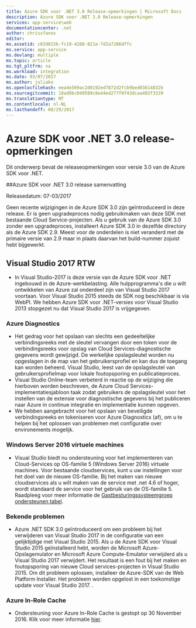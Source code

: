 ```yaml
---
title: Azure SDK voor .NET 3.0 Release-opmerkingen | Microsoft Docs
description: Azure SDK voor .NET 3.0 Release-opmerkingen
services: app-service\web
documentationcenter: .net
author: chrissfanos
editor: 
ms.assetid: c83d815b-fc19-4260-821e-7d2a7206dffc
ms.service: app-service
ms.devlang: multiple
ms.topic: article
ms.tgt_pltfrm: na
ms.workload: integration
ms.date: 03/07/2017
ms.author: juliako
ms.openlocfilehash: eea4e569ac2d0192ed7872d2fcb9bed03614832b
ms.sourcegitcommit: 18ad9bc049589c8e44ed277f8f43dcaa483f3339
ms.translationtype: MT
ms.contentlocale: nl-NL
ms.lasthandoff: 08/29/2017
---
```

# <a name="azure-sdk-for-net-30-release-notes"></a>Azure SDK voor .NET 3.0 release-opmerkingen

Dit onderwerp bevat de releaseopmerkingen voor versie 3.0 van de Azure SDK voor .NET.

##<a name="azure-sdk-for-net-30-release-summary"></a>Azure SDK voor .NET 3.0 release samenvatting

Releasedatum: 07-03/2017
 
Geen recente wijzigingen in de Azure SDK 3.0 zijn geïntroduceerd in deze release. Er is geen upgradeproces nodig gebruikmaken van deze SDK met bestaande Cloud Service-projecten. Als u gebruik van de Azure SDK 3.0 zonder een upgradeproces, installeert Azure SDK 3.0 in dezelfde directory als de Azure SDK 2.9. Meest voor de onderdelen is niet veranderd met de primaire versie van 2.9 maar in plaats daarvan het build-nummer zojuist hebt bijgewerkt.

## <a name="visual-studio-2017-rtw"></a>Visual Studio 2017 RTW

- In Visual Studio-2017 is deze versie van de Azure SDK voor .NET ingebouwd in de Azure-werkbelasting. Alle hulpprogramma's die u wilt ontwikkelen van Azure zal onderdeel zijn van Visual Studio 2017 voortaan. Voor Visual Studio 2015 steeds de SDK nog beschikbaar is via WebPI. We hebben Azure SDK voor .NET-versies voor Visual Studio 2013 stopgezet nu dat Visual Studio 2017 is vrijgegeven.

### <a name="azure-diagnostics"></a>Azure Diagnostics

- Het gedrag voor het opslaan van slechts een gedeeltelijke verbindingsreeks met de sleutel vervangen door een token voor de verbindingsreeks voor opslag van Cloud Services-diagnostische gegevens wordt gewijzigd. De werkelijke opslagsleutel worden nu opgeslagen in de map van het gebruikersprofiel en kan dus de toegang kan worden beheerd. Visual Studio, leest van de opslagsleutel van gebruikersprofielmap voor lokale foutopsporing en publicatieproces. 
- Visual Studio Online-team verbeterd in reactie op de wijziging die hierboven worden beschreven, de Azure Cloud Services-implementatiesjabloon taak zodat gebruikers de opslagsleutel voor het instellen van de extensie voor diagnostische gegevens bij het publiceren naar Azure in continue integratie en implementatie kunnen opgeven.
- We hebben aangebracht voor het opslaan van beveiligde verbindingsreeks en tokeniseren voor Azure Diagnostics (af), om u te helpen bij het oplossen van problemen met configuratie over environements mogelijk.
 
### <a name="windows-server-2016-virtual-machines"></a>Windows Server 2016 virtuele machines

- Visual Studio biedt nu ondersteuning voor het implementeren van Cloud-Services op OS-familie 5 (Windows Server 2016) virtuele machines. Voor bestaande cloudservices, kunt u uw instellingen voor het doel van de nieuwe OS-familie. Bij het maken van nieuwe cloudservices als u wilt maken van de service met .net 4.6 of hoger, wordt standaard de service voor het gebruik van de OS-familie 5.  Raadpleeg voor meer informatie de [Gastbesturingssysteemgroep ondersteunen tabel](../cloud-services/cloud-services-guestos-update-matrix.md).

### <a name="known-issues"></a>Bekende problemen

- Azure .NET SDK 3.0 geïntroduceerd om een probleem bij het verwijderen van Visual Studio 2017 in de configuratie van een gelijktijdige met Visual Studio 2015.  Als u de Azure SDK voor Visual Studio 2015 geïnstalleerd hebt, worden de Microsoft Azure-Opslagemulator en Microsoft Azure Compute-Emulator verwijderd als u Visual Studio 2017 verwijdert.  Het resultaat is een fout bij het maken en foutopsporing van nieuwe Cloud services-projecten in Visual Studio 2015. Om dit probleem oplossen, installeer de Azure-SDK van de Web Platform Installer.  Het probleem worden opgelost in een toekomstige update voor Visual Studio 2017.  .

 
### <a name="azure-in-role-cache"></a>Azure In-Role Cache 

- Ondersteuning voor Azure In-Role Cache is gestopt op 30 November 2016. Klik voor meer informatie [hier](https://azure.microsoft.com/blog/azure-managed-cache-and-in-role-cache-services-to-be-retired-on-11-30-2016/).




